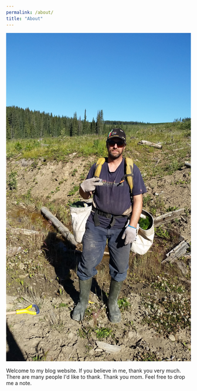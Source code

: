 ```yaml
---
permalink: /about/
title: "About"
---
```

![yo](/images/20160724_093708.jpg)

Welcome to my blog website. If you believe in me, thank you very much. There
are many people I'd like to thank. Thank you mom. Feel free to drop me a note.
